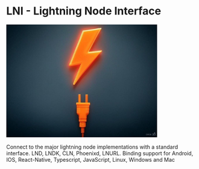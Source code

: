 LNI - Lightning Node Interface
===========================

<img src="./assets/logo.jpg" alt="logo" style="max-height: 300px;">

Connect to the major lightning node implementations with a standard interface. LND, LNDK, CLN, Phoenixd, LNURL. Binding support for Android, IOS, React-Native, Typescript, JavaScript, Linux, Windows and Mac